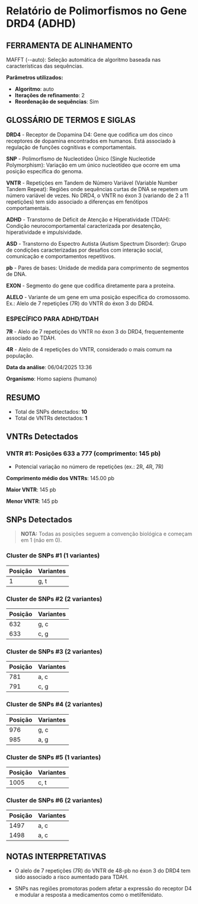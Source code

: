 # Relatório de Polimorfismos no Gene DRD4 (ADHD)

## FERRAMENTA DE ALINHAMENTO

MAFFT (--auto): Seleção automática de algoritmo baseada nas características das sequências.

**Parâmetros utilizados:**

- **Algoritmo**: auto
- **Iterações de refinamento**: 2
- **Reordenação de sequências**: Sim

## GLOSSÁRIO DE TERMOS E SIGLAS

**DRD4**  - Receptor de Dopamina D4: Gene que codifica um dos cinco receptores de dopamina encontrados em humanos. Está associado à regulação de funções cognitivas e comportamentais.

**SNP**   - Polimorfismo de Nucleotídeo Único (Single Nucleotide Polymorphism): Variação em um único nucleotídeo que ocorre em uma posição específica do genoma.

**VNTR**  - Repetições em Tandem de Número Variável (Variable Number Tandem Repeat): Regiões onde sequências curtas de DNA se repetem um número variável de vezes.
No DRD4, o VNTR no éxon 3 (variando de 2 a 11 repetições) tem sido associado a diferenças em fenótipos comportamentais.

**ADHD**  - Transtorno de Déficit de Atenção e Hiperatividade (TDAH): Condição neurocomportamental caracterizada por desatenção, hiperatividade e impulsividade.

**ASD**   - Transtorno do Espectro Autista (Autism Spectrum Disorder): Grupo de condições caracterizadas por desafios com interação social, comunicação e comportamentos repetitivos.

**pb**    - Pares de bases: Unidade de medida para comprimento de segmentos de DNA.

**EXON**  - Segmento do gene que codifica diretamente para a proteína.

**ALELO** - Variante de um gene em uma posição específica do cromossomo.
Ex.: Alelo de 7 repetições (7R) do VNTR do éxon 3 do DRD4.

### ESPECÍFICO PARA ADHD/TDAH

**7R**    - Alelo de 7 repetições do VNTR no éxon 3 do DRD4, frequentemente associado ao TDAH.

**4R**    - Alelo de 4 repetições do VNTR, considerado o mais comum na população.

**Data da análise**: 06/04/2025 13:36

**Organismo**: Homo sapiens (humano)

## RESUMO

- Total de SNPs detectados: **10**
- Total de VNTRs detectados: **1**

## VNTRs Detectados

### VNTR #1: Posições 633 a 777 (comprimento: 145 pb)

  * Potencial variação no número de repetições (ex.: 2R, 4R, 7R)

**Comprimento médio dos VNTRs**: 145.00 pb

**Maior VNTR**: 145 pb

**Menor VNTR**: 145 pb

## SNPs Detectados

> **NOTA:** Todas as posições seguem a convenção biológica e começam em 1 (não em 0).

### Cluster de SNPs #1 (1 variantes)

| Posição | Variantes |
|---------|----------|
| 1 | g, t |

### Cluster de SNPs #2 (2 variantes)

| Posição | Variantes |
|---------|----------|
| 632 | g, c |
| 633 | c, g |

### Cluster de SNPs #3 (2 variantes)

| Posição | Variantes |
|---------|----------|
| 781 | a, c |
| 791 | c, g |

### Cluster de SNPs #4 (2 variantes)

| Posição | Variantes |
|---------|----------|
| 976 | g, c |
| 985 | a, g |

### Cluster de SNPs #5 (1 variantes)

| Posição | Variantes |
|---------|----------|
| 1005 | c, t |

### Cluster de SNPs #6 (2 variantes)

| Posição | Variantes |
|---------|----------|
| 1497 | a, c |
| 1498 | a, c |

## NOTAS INTERPRETATIVAS

- O alelo de 7 repetições (7R) do VNTR de 48-pb no éxon 3 do DRD4 tem sido associado a risco aumentado para TDAH.

- SNPs nas regiões promotoras podem afetar a expressão do receptor D4 e modular a resposta a medicamentos como o metilfenidato.

